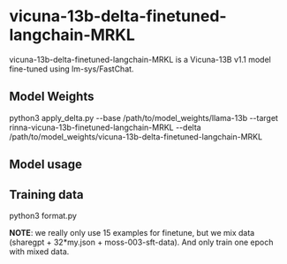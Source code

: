 # vicuna-13b-delta-finetuned-langchain-MRKL

vicuna-13b-delta-finetuned-langchain-MRKL is a Vicuna-13B v1.1 model fine-tuned using lm-sys/FastChat.

## Model Weights

python3 apply_delta.py --base /path/to/model_weights/llama-13b --target rinna-vicuna-13b-finetuned-langchain-MRKL --delta /path/to/model_weights/vicuna-13b-delta-finetuned-langchain-MRKL


## Model usage


## Training data

python3 format.py 

**NOTE**:
we really only use 15 examples for finetune, but we mix data (sharegpt + 32*my.json + moss-003-sft-data).
And only train one epoch with mixed data.

